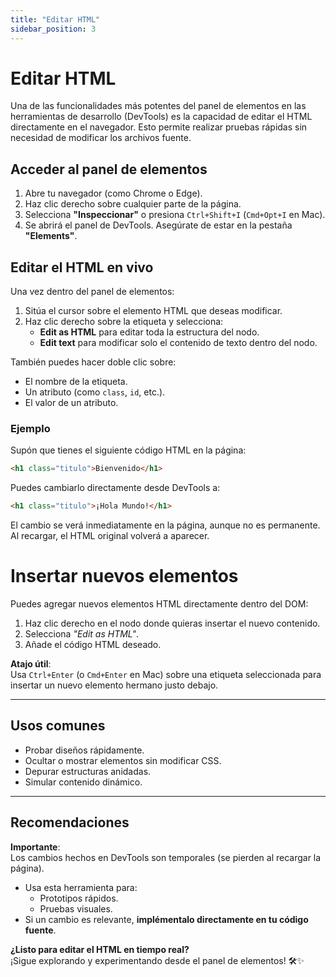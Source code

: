 ```yaml
---  
title: "Editar HTML"  
sidebar_position: 3  
---
```


# Editar HTML

Una de las funcionalidades más potentes del panel de elementos en las herramientas de desarrollo (DevTools) es la capacidad de editar el HTML directamente en el navegador. Esto permite realizar pruebas rápidas sin necesidad de modificar los archivos fuente.

## Acceder al panel de elementos

1. Abre tu navegador (como Chrome o Edge).
2. Haz clic derecho sobre cualquier parte de la página.
3. Selecciona **"Inspeccionar"** o presiona `Ctrl+Shift+I` (`Cmd+Opt+I` en Mac).
4. Se abrirá el panel de DevTools. Asegúrate de estar en la pestaña **"Elements"**.

## Editar el HTML en vivo

Una vez dentro del panel de elementos:

1. Sitúa el cursor sobre el elemento HTML que deseas modificar.
2. Haz clic derecho sobre la etiqueta y selecciona:
   - **Edit as HTML** para editar toda la estructura del nodo.
   - **Edit text** para modificar solo el contenido de texto dentro del nodo.

También puedes hacer doble clic sobre:
- El nombre de la etiqueta.
- Un atributo (como `class`, `id`, etc.).
- El valor de un atributo.

### Ejemplo

Supón que tienes el siguiente código HTML en la página:

```html
<h1 class="titulo">Bienvenido</h1>
```
Puedes cambiarlo directamente desde DevTools a:

```html
<h1 class="titulo">¡Hola Mundo!</h1>
```
El cambio se verá inmediatamente en la página, aunque no es permanente. Al recargar, el HTML original volverá a aparecer.

# Insertar nuevos elementos

Puedes agregar nuevos elementos HTML directamente dentro del DOM:

1. Haz clic derecho en el nodo donde quieras insertar el nuevo contenido.
2. Selecciona *"Edit as HTML"*.
3. Añade el código HTML deseado.

**Atajo útil**:  
Usa `Ctrl+Enter` (o `Cmd+Enter` en Mac) sobre una etiqueta seleccionada para insertar un nuevo elemento hermano justo debajo.

---

## Usos comunes

- Probar diseños rápidamente.
- Ocultar o mostrar elementos sin modificar CSS.
- Depurar estructuras anidadas.
- Simular contenido dinámico.

---

## Recomendaciones

 **Importante**:  
Los cambios hechos en DevTools son temporales (se pierden al recargar la página).

- Usa esta herramienta para:
  - Prototipos rápidos.
  - Pruebas visuales.
- Si un cambio es relevante, **implémentalo directamente en tu código fuente**.


**¿Listo para editar el HTML en tiempo real?**  
¡Sigue explorando y experimentando desde el panel de elementos! 🛠️✨


